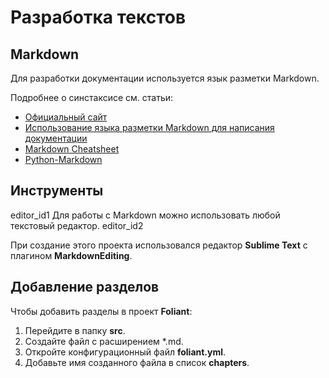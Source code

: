 # Разработка текстов

## Markdown

Для разработки документации используется язык разметки Markdown.

Подробнее о синстаксисе см. статьи:

- [Официальный сайт](https://daringfireball.net/projects/markdown/syntax)
- [Использование языка разметки Markdown для написания документации](https://docs.microsoft.com/ru-ru/contribute/how-to-write-use-markdown)
- [Markdown Cheatsheet](https://github.com/adam-p/markdown-here/wiki/Markdown-Cheatsheet)
- [Python-Markdown](https://python-markdown.github.io/)

## Инструменты

<anchor>editor_id1</anchor>
Для работы с Markdown можно использовать любой текстовый редактор.
<anchor>editor_id2</anchor>

При создание этого проекта использовался редактор **Sublime Text** с плагином **MarkdownEditing**.

## Добавление разделов

Чтобы добавить разделы в проект **Foliant**:

1. Перейдите в папку **src**.
2. Создайте файл с расширением *.md.
3. Откройте конфигурационный файл **foliant.yml**.
4. Добавьте имя созданного файла в список **chapters**.
